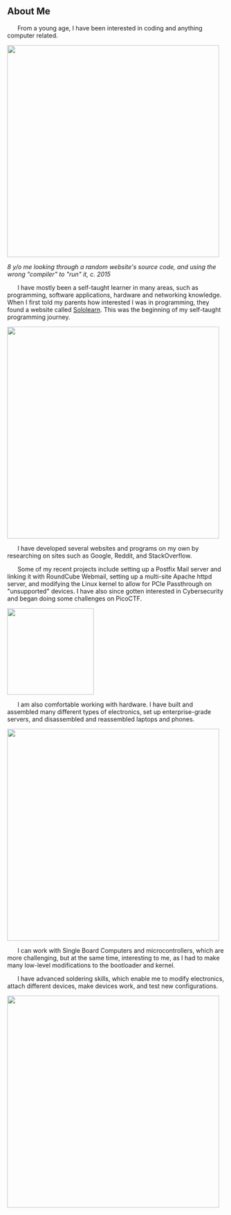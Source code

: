 ## About Me
&nbsp;&nbsp;&nbsp;&nbsp;&nbsp;&nbsp;From a young age, I have been interested in coding and anything computer related.  

<img src="https://media.tenor.com/jXQiJUuqfM8AAAAd/type-emoji.gif" width="490"></img>

*8 y/o me looking through a random website's source code, and using the wrong "compiler" to "run" it, c. 2015*

&nbsp;&nbsp;&nbsp;&nbsp;&nbsp;&nbsp;I have mostly been a self-taught learner in many areas, such as programming, software applications, hardware and networking knowledge.  When I first told my parents  how interested I was in programming, they found a website called [Sololearn](https://www.sololearn.com/).  This was the beginning of my self-taught programming journey.  

<img src="https://i.kym-cdn.com/photos/images/newsfeed/001/850/296/9d1.gif" width="490"></img>

&nbsp;&nbsp;&nbsp;&nbsp;&nbsp;&nbsp;I have developed several websites and programs on my own by researching on sites such as Google, Reddit, and StackOverflow.  

&nbsp;&nbsp;&nbsp;&nbsp;&nbsp;&nbsp;Some of my recent projects include setting up a Postfix Mail server and linking it with RoundCube Webmail, setting up a multi-site Apache httpd server, and modifying the Linux kernel to allow for PCIe Passthrough on "unsupported" devices.  I have also since gotten interested in Cybersecurity and began doing some challenges on PicoCTF.

<img src="https://media.tenor.com/CgGUXc-LDc4AAAAM/hacker-pc.gif" width="200"></img>

&nbsp;&nbsp;&nbsp;&nbsp;&nbsp;&nbsp;I am also comfortable working with hardware.  I have built and assembled many different types of electronics, set up enterprise-grade servers, and disassembled and reassembled laptops and phones.  

<img src="https://media.tenor.com/-sIZbliCv4sAAAAC/gold-fish-crackers-crackers.gif" width="490"></img>

&nbsp;&nbsp;&nbsp;&nbsp;&nbsp;&nbsp;I can work with Single Board Computers and microcontrollers, which are more challenging, but at the same time, interesting to me, as I had to make many low-level modifications to the bootloader and kernel.  

&nbsp;&nbsp;&nbsp;&nbsp;&nbsp;&nbsp;I have advanced soldering skills, which enable me to modify electronics, attach different devices, make devices work, and test new configurations.

<img src="https://cdn-learn.adafruit.com/guides/cropped_images/000/000/619/medium640/solder-still.jpg?1534972150" width="490"></img>

<img src="https://visitor-badge.glitch.me/badge?page_id=mrman314.tech" style="display:none;"></img>

